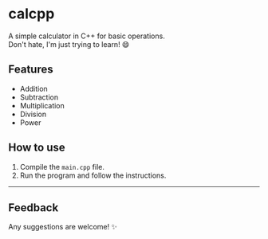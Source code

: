 # calcpp
A simple calculator in C++ for basic operations.  
Don't hate, I'm just trying to learn! 😄

## Features
- Addition
- Subtraction
- Multiplication
- Division
- Power

## How to use
1. Compile the `main.cpp` file.
2. Run the program and follow the instructions.

---

## Feedback
Any suggestions are welcome! ✨
